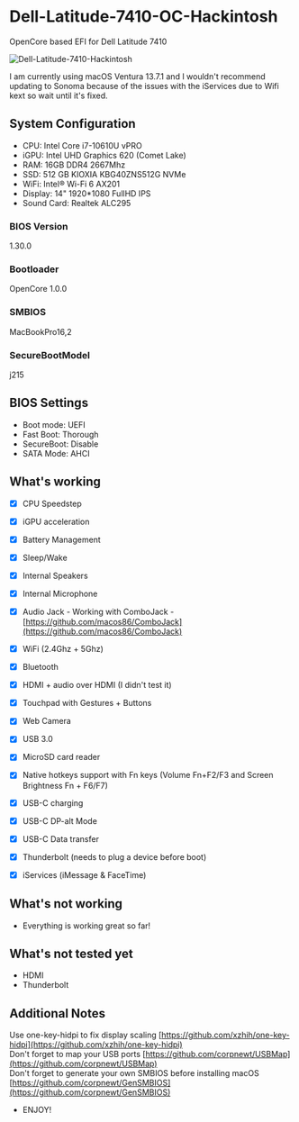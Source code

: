 # Dell-Latitude-7410-OC-Hackintosh
OpenCore based EFI for Dell Latitude 7410

![Dell-Latitude-7410-Hackintosh](https://github.com/user-attachments/assets/e016d9fa-944b-46a4-8040-290f9689befb)

I am currently using macOS Ventura 13.7.1 and I wouldn't recommend updating to Sonoma because of the issues with the iServices due to Wifi kext so wait until it's fixed. 

## System Configuration

- CPU:  Intel Core i7-10610U vPRO
- iGPU: Intel UHD Graphics 620 (Comet Lake)
- RAM:  16GB DDR4 2667Mhz
- SSD:  512 GB KIOXIA KBG40ZNS512G NVMe 
- WiFi: Intel® Wi-Fi 6 AX201
- Display: 14" 1920*1080 FullHD IPS
- Sound Card: Realtek ALC295

### BIOS Version

1.30.0


### Bootloader

OpenCore 1.0.0

### SMBIOS

MacBookPro16,2

### SecureBootModel 
j215

## BIOS Settings

- Boot mode: UEFI
- Fast Boot: Thorough
- SecureBoot: Disable
- SATA Mode: AHCI 

## What's working

 
 - [x] CPU Speedstep

 - [x] iGPU acceleration

 - [x] Battery Management
 
 - [x] Sleep/Wake
 
 - [x] Internal Speakers
 
 - [x] Internal Microphone
 
 - [x] Audio Jack - Working with ComboJack - [https://github.com/macos86/ComboJack](https://github.com/macos86/ComboJack)
 
 - [x] WiFi (2.4Ghz + 5Ghz)
 
 - [x] Bluetooth

 - [x] HDMI + audio over HDMI (I didn't test it)

 - [x] Touchpad with Gestures + Buttons

 - [x] Web Camera

 - [x] USB 3.0

 - [x] MicroSD card reader 

 - [x] Native hotkeys support with Fn keys (Volume Fn+F2/F3 and Screen Brightness Fn + F6/F7)
 
 - [x] USB-C charging

 - [x] USB-C DP-alt Mode
  
 - [x] USB-C Data transfer
 
 - [x] Thunderbolt (needs to plug a device before boot)
    
 - [x] iServices (iMessage & FaceTime)
 

## What's not working

- Everything is working great so far!

## What's not tested yet

- HDMI
- Thunderbolt

## Additional Notes

Use one-key-hidpi to fix display scaling [https://github.com/xzhih/one-key-hidpi](https://github.com/xzhih/one-key-hidpi) <br>
Don't forget to map your USB ports [https://github.com/corpnewt/USBMap](https://github.com/corpnewt/USBMap) <br>
Don't forget to generate your own SMBIOS before installing macOS [https://github.com/corpnewt/GenSMBIOS](https://github.com/corpnewt/GenSMBIOS)

- ENJOY!
